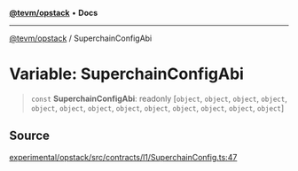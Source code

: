 [**@tevm/opstack**](../README.md) • **Docs**

***

[@tevm/opstack](../globals.md) / SuperchainConfigAbi

# Variable: SuperchainConfigAbi

> `const` **SuperchainConfigAbi**: readonly [`object`, `object`, `object`, `object`, `object`, `object`, `object`, `object`, `object`, `object`, `object`, `object`, `object`]

## Source

[experimental/opstack/src/contracts/l1/SuperchainConfig.ts:47](https://github.com/evmts/tevm-monorepo/blob/main/experimental/opstack/src/contracts/l1/SuperchainConfig.ts#L47)
